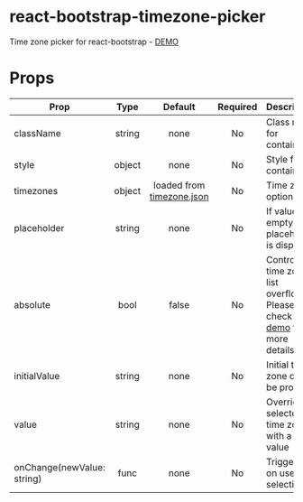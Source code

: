 # react-bootstrap-timezone-picker
Time zone picker for react-bootstrap - [DEMO](https://yury-dymov.github.io/react-bootstrap-timezone-picker)

# Props
| Prop        | Type           | Default  | Required | Description |
| ------------- |:-------------:| :-----:|:------------:|:-----------|
| className      | string       | none |    No        | Class name for container |
| style      | object       | none |    No        | Style for container |
| timezones | object       | loaded from [timezone.json](https://github.com/yury-dymov/react-bootstrap-timezone-picker/blob/master/src/timezones.json) | No | Time zone option list  |
| placeholder      | string       | none |    No        | If value is empty, than placeholder is displayed |
| absolute      | bool       | false |    No        | Control time zone list overflow. Please check [demo](https://yury-dymov.github.io/react-bootstrap-timezone-picker) for more details. |
| initialValue      | string       | none |    No        | Initial time zone can be provided |
| value      | string       | none |    No        | Override selected time zone with a new value |
| onChange(newValue: string)      | func       | none |    No        | Triggered on user selection |

